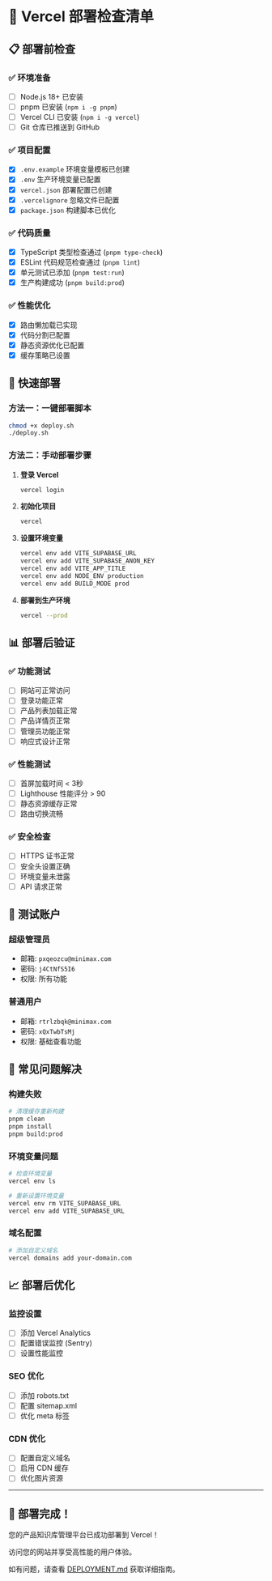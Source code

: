 # 🚀 Vercel 部署检查清单

## 📋 部署前检查

### ✅ 环境准备
- [ ] Node.js 18+ 已安装
- [ ] pnpm 已安装 (`npm i -g pnpm`)
- [ ] Vercel CLI 已安装 (`npm i -g vercel`)
- [ ] Git 仓库已推送到 GitHub

### ✅ 项目配置
- [x] `.env.example` 环境变量模板已创建
- [x] `.env` 生产环境变量已配置
- [x] `vercel.json` 部署配置已创建
- [x] `.vercelignore` 忽略文件已配置
- [x] `package.json` 构建脚本已优化

### ✅ 代码质量
- [x] TypeScript 类型检查通过 (`pnpm type-check`)
- [x] ESLint 代码规范检查通过 (`pnpm lint`)
- [x] 单元测试已添加 (`pnpm test:run`)
- [x] 生产构建成功 (`pnpm build:prod`)

### ✅ 性能优化
- [x] 路由懒加载已实现
- [x] 代码分割已配置
- [x] 静态资源优化已配置
- [x] 缓存策略已设置

## 🚀 快速部署

### 方法一：一键部署脚本
```bash
chmod +x deploy.sh
./deploy.sh
```

### 方法二：手动部署步骤

1. **登录 Vercel**
   ```bash
   vercel login
   ```

2. **初始化项目**
   ```bash
   vercel
   ```

3. **设置环境变量**
   ```bash
   vercel env add VITE_SUPABASE_URL
   vercel env add VITE_SUPABASE_ANON_KEY
   vercel env add VITE_APP_TITLE
   vercel env add NODE_ENV production
   vercel env add BUILD_MODE prod
   ```

4. **部署到生产环境**
   ```bash
   vercel --prod
   ```

## 📊 部署后验证

### ✅ 功能测试
- [ ] 网站可正常访问
- [ ] 登录功能正常
- [ ] 产品列表加载正常
- [ ] 产品详情页正常
- [ ] 管理员功能正常
- [ ] 响应式设计正常

### ✅ 性能测试
- [ ] 首屏加载时间 < 3秒
- [ ] Lighthouse 性能评分 > 90
- [ ] 静态资源缓存正常
- [ ] 路由切换流畅

### ✅ 安全检查
- [ ] HTTPS 证书正常
- [ ] 安全头设置正确
- [ ] 环境变量未泄露
- [ ] API 请求正常

## 🔧 测试账户

### 超级管理员
- 邮箱: `pxqeozcu@minimax.com`
- 密码: `j4CtNfS5I6`
- 权限: 所有功能

### 普通用户
- 邮箱: `rtrlzbqk@minimax.com`
- 密码: `xQxTwbTsMj`
- 权限: 基础查看功能

## 🚨 常见问题解决

### 构建失败
```bash
# 清理缓存重新构建
pnpm clean
pnpm install
pnpm build:prod
```

### 环境变量问题
```bash
# 检查环境变量
vercel env ls

# 重新设置环境变量
vercel env rm VITE_SUPABASE_URL
vercel env add VITE_SUPABASE_URL
```

### 域名配置
```bash
# 添加自定义域名
vercel domains add your-domain.com
```

## 📈 部署后优化

### 监控设置
- [ ] 添加 Vercel Analytics
- [ ] 配置错误监控 (Sentry)
- [ ] 设置性能监控

### SEO 优化
- [ ] 添加 robots.txt
- [ ] 配置 sitemap.xml
- [ ] 优化 meta 标签

### CDN 优化
- [ ] 配置自定义域名
- [ ] 启用 CDN 缓存
- [ ] 优化图片资源

---

## 🎉 部署完成！

您的产品知识库管理平台已成功部署到 Vercel！

访问您的网站并享受高性能的用户体验。

如有问题，请查看 [DEPLOYMENT.md](./DEPLOYMENT.md) 获取详细指南。